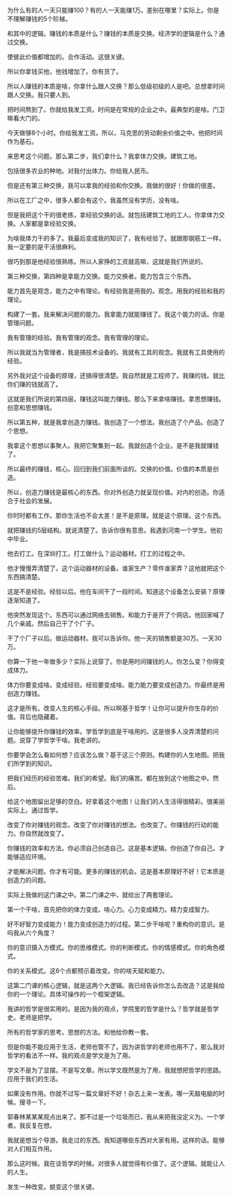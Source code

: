 为什么有的人一天只能赚100？有的人一天能赚1万。差别在哪里？实际上。你是不理解赚钱的5个阶梯。

和其中的逻辑。赚钱的本质是什么？赚钱的本质是交换。经济学的逻辑是什么？通过交换。

使彼此价值都增加的。合作活动。这很关键。

所以你拿钱买他，他钱增加了。你有货了。

所以人赚钱的本质是啥，你拿什么跟人交换？那么低级初级的人是吧。总想拿时间跟人交换。我只要人到。

把时间熬到了。你就给我发工资。时间是在常规的企业之中。最典型的是啥。门卫嘛看大门的。

今天做够8个小时。你给我发工资。所以，马克思的劳动剩余价值之中。他把时间作为基石。

来思考这个问题。那么第二步，我们拿什么？我拿体力交换。建筑工地。

包括很多农业的种地。对我付出体力。你给我人民币。

但是还有第三种交换，我可以拿我的经验和你交换。我做的很好！你做的很差。

所以在工厂之中，很多人都会有这个。我虽然没有学历，没有啥。

但是我把这个干的很老练，拿经验交换的话。就包括建筑工地的工人。你拿体力交换。人家都是拿经验交换。

为啥我体力干的多了。我最后变成我的知识了，我有经验了。就跟那钢筋工一样。我一定要的是干活很麻利。

很巧到那是他经验很熟练。所以人家挣的工资就高嘛，这就是我们所说的。

第三种交换，第四种是拿能力交换。能力交换者。能力包含三个东西。

能力首先是观念，能力之中有理论。有经验我是用我的。观念。用我的经验和我的理论。

构建了一套。我来解决问题的能力。我拿能力就能赚钱了。我这个能力的话。你是管理问题。

我有管理的经验。我有管理的观念。我有管理的理论。

所以我就当为管理者，我是搞技术设备的。我就有工具的观念。我就有工具使用的经验。

另外我对这个设备的原理，还搞得很清楚。我自然就是工程师了。我赚的钱。就比你们赚的钱就高了。

这就是我们所说的第四层。赚钱这叫能力赚钱。那么下来拿啥赚钱。拿思想赚钱。创意和思想赚钱。

所以第五种，就是我拿创造力赚钱。我创造了一个想法。我创造了个产品。创造了个思想。

我拿这个思想以事聚人。我把它聚集到一起。我就创造个企业。是不是我就赚钱了。

所以最终的赚钱，核心。回归到我们前面所谈的。交换的价值。价值的本质是创造。

所以，创造力赚钱是最核心的东西。你对外创造力就呈现价值。对内的创造。你适合于社会的发展。

你时时都有工作。那你生活也不会太差！是不是原理。就是这个原理。这个东西。

就把赚钱的5层结构。就说清楚了。告诉你很有意思。我遇到河南一个学生。他初中毕业。

他去打工。在深圳打工。打工做什么？运动器材。打工的过程之中。

他才慢慢弄清楚了。这个运动器材的设备。谁家生产？零件谁家弄？这他就把这个东西搞清楚。

这是不是经验。经验以后。他在车间干了一段时间。知道这个设备怎么安装？原理逐渐知道了。

他突然发现这个。东西可以通过网络去销售。和能力于是开了个网店。他回家喊了几个亲戚。然后自己干了个厂子。

干了个厂子以后。做运动器材。我可以告诉你。他一天的销售额是30万。一天30万。

你算一下他一年做多少？实际上说穿了。你是用时间赚钱的人。你怎么变？你得变成体力。

体力你要变成啥。变成经验。经验要变成啥。能力能力要变成创造力。你最终是用创造力赚钱。

这才是所有。改变人生的核心手段。所以啊基于哲学！让你可以提升你生存的价值。背后也隐藏着。

让你能够提升你赚钱的效率。学哲学到底是干啥用的。这是很多人没弄清楚的问题。说穿了学哲学干啥。我老讲的。

你要学会怎么看如何想？应该怎么做？基于这三个原则。构建你的人生地图。把我们所学到的知识。

把我们经历的经验苦难。我们的希望。我们的痛苦。都在放到这个地图之中。然后。

给这个地图留出足够的空白。好拿着这个地图！让我们的人生活得很精彩。很美丽实际上。通过哲学。

改变了你对赚钱的观念。改变了你对赚钱的想法。也改变了。你赚钱的行动的能力。你自然就改变了。

你赚钱的效率和方法。你必须自己创造自己。这是基本逻辑。你创造了你自己。才能够适应环境。

才能解决问题。你才有可能。更多的赚钱的机会。这是基本原理好不好！它本质是创造力的问题。

实际上我做的这门课之中。第二门课之中，就给出了两套理论。

第一个干啥，首先把你的体力变成，啥心力。心力变成精力。精力变成智力。

好不好智力变成能力！能力变成创造力的过程。第二步干啥呢？重构你的意识。是吗我从六个角度？

你的意识摄入方模式。你的思维模式。你的判断模式。你的情感模式。你的角色模式。

你的关系模式。这6个点都预示着改变。你的啥天赋和能力。

这第二门课的核心逻辑，就是这两个大逻辑。我已经告诉你怎么去改造？这是我给你的一个理论。具体可操作的一个框架逻辑。

我讲的哲学是很实用的。是因为我的观点，学院里的哲学是什么？哲学就是哲学史。老师是把学。

所有的哲学家的思考。思想的方法。和他给你教一套。

但是你能不能应用于生活，老师也管不了。因为讲哲学的老师也用不了，那么我对哲学的看法不一样。我的观点是学文是为了用。

学文不是为了显摆。不是写文章。所以学文既然是为了用，我就想把哲学的思路。应用于我们的生活。

如果没有作用。你就不过写一篇文章好不好！杂志上来一发表。哪一天敲电脑的时候。搜寻一下。

郭春林某某某观点出来了。那不过是一个垃圾而已，我从来把我没定义为。一个学者。我反复在想。

我就是想当个导游。我走过的东西。我知道哪些东西对大家有用。这样的话。能够对人们相互作用。

那么这时候。我在谈哲学的时候。对很多人就觉得有价值了。这个逻辑。就能让人的人生。

发生一种改变。蜕变这个很关键。